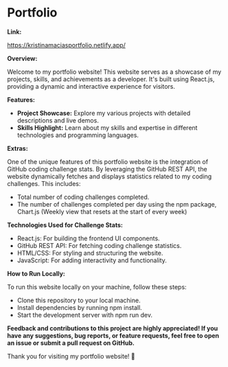# **Portfolio**

**Link:**

https://kristinamaciasportfolio.netlify.app/

**Overview:** 

Welcome to my portfolio website! This website serves as a showcase of my projects, skills, and achievements as a developer. It's built using React.js, providing a dynamic and interactive experience for visitors.

**Features:**

- **Project Showcase:** Explore my various projects with detailed descriptions and live demos.
- **Skills Highlight:** Learn about my skills and expertise in different technologies and programming languages.

**Extras:**

One of the unique features of this portfolio website is the integration of GitHub coding challenge stats. By leveraging the GitHub REST API, the website dynamically fetches and displays statistics related to my coding challenges. This includes:

- Total number of coding challenges completed.
- The number of challenges completed per day using the npm package, Chart.js (Weekly view that resets at the start of every week)

**Technologies Used for Challenge Stats:**

- React.js: For building the frontend UI components.
- GitHub REST API: For fetching coding challenge statistics.
- HTML/CSS: For styling and structuring the website.
- JavaScript: For adding interactivity and functionality.

**How to Run Locally:** 

To run this website locally on your machine, follow these steps:

- Clone this repository to your local machine.
- Install dependencies by running npm install.
- Start the development server with npm run dev.

**Feedback and contributions to this project are highly appreciated! If you have any suggestions, bug reports, or feature requests, feel free to open an issue or submit a pull request on GitHub.**

Thank you for visiting my portfolio website! 🚀

